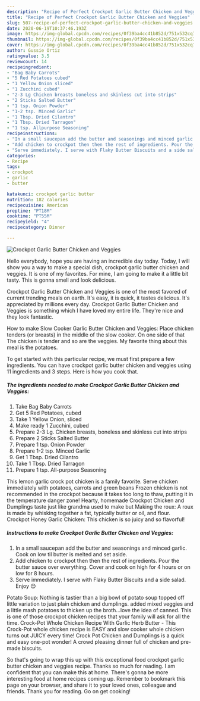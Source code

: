 ```yaml
---
description: "Recipe of Perfect Crockpot Garlic Butter Chicken and Veggies"
title: "Recipe of Perfect Crockpot Garlic Butter Chicken and Veggies"
slug: 507-recipe-of-perfect-crockpot-garlic-butter-chicken-and-veggies
date: 2020-06-19T10:37:46.193Z
image: https://img-global.cpcdn.com/recipes/0f39ba4cc41b852d/751x532cq70/crockpot-garlic-butter-chicken-and-veggies-recipe-main-photo.jpg
thumbnail: https://img-global.cpcdn.com/recipes/0f39ba4cc41b852d/751x532cq70/crockpot-garlic-butter-chicken-and-veggies-recipe-main-photo.jpg
cover: https://img-global.cpcdn.com/recipes/0f39ba4cc41b852d/751x532cq70/crockpot-garlic-butter-chicken-and-veggies-recipe-main-photo.jpg
author: Gussie Ortiz
ratingvalue: 3.5
reviewcount: 14
recipeingredient:
- "Bag Baby Carrots"
- "5 Red Potatoes cubed"
- "1 Yellow Onion sliced"
- "1 Zucchini cubed"
- "2-3 Lg Chicken breasts boneless and skinless cut into strips"
- "2 Sticks Salted Butter"
- "1 tsp. Onion Powder"
- "1-2 tsp. Minced Garlic"
- "1 Tbsp. Dried Cilantro"
- "1 Tbsp. Dried Tarragon"
- "1 tsp. Allpurpose Seasoning"
recipeinstructions:
- "In a small saucepan add the butter and seasonings and minced garlic. Cook on low til butter is melted and set aside."
- "Add chicken to crockpot then then the rest of ingredients. Pour the butter sauce over everything. Cover and cook on high for 4 hours or on low for 8 hours."
- "Serve immediately. I serve with Flaky Butter Biscuits and a side salad. Enjoy 😊"
categories:
- Recipe
tags:
- crockpot
- garlic
- butter

katakunci: crockpot garlic butter 
nutrition: 182 calories
recipecuisine: American
preptime: "PT18M"
cooktime: "PT55M"
recipeyield: "4"
recipecategory: Dinner

---
```



![Crockpot Garlic Butter Chicken and Veggies](https://img-global.cpcdn.com/recipes/0f39ba4cc41b852d/751x532cq70/crockpot-garlic-butter-chicken-and-veggies-recipe-main-photo.jpg)

Hello everybody, hope you are having an incredible day today. Today, I will show you a way to make a special dish, crockpot garlic butter chicken and veggies. It is one of my favorites. For mine, I am going to make it a little bit tasty. This is gonna smell and look delicious.

Crockpot Garlic Butter Chicken and Veggies is one of the most favored of current trending meals on earth. It's easy, it is quick, it tastes delicious. It's appreciated by millions every day. Crockpot Garlic Butter Chicken and Veggies is something which I have loved my entire life. They're nice and they look fantastic.

How to make Slow Cooker Garlic Butter Chicken and Veggies: Place chicken tenders (or breasts) in the middle of the slow cooker. On one side of that The chicken is tender and so are the veggies. My favorite thing about this meal is the potatoes.


To get started with this particular recipe, we must first prepare a few ingredients. You can have crockpot garlic butter chicken and veggies using 11 ingredients and 3 steps. Here is how you cook that.

<!--inarticleads1-->

##### The ingredients needed to make Crockpot Garlic Butter Chicken and Veggies:

1. Take Bag Baby Carrots
1. Get 5 Red Potatoes, cubed
1. Take 1 Yellow Onion, sliced
1. Make ready 1 Zucchini, cubed
1. Prepare 2-3 Lg. Chicken breasts, boneless and skinless cut into strips
1. Prepare 2 Sticks Salted Butter
1. Prepare 1 tsp. Onion Powder
1. Prepare 1-2 tsp. Minced Garlic
1. Get 1 Tbsp. Dried Cilantro
1. Take 1 Tbsp. Dried Tarragon
1. Prepare 1 tsp. All-purpose Seasoning


This lemon garlic crock pot chicken is a family favorite. Serve chicken immediately with potatoes, carrots and green beans Frozen chicken is not recommended in the crockpot because it takes too long to thaw, putting it in the temperature danger zone! Hearty, homemade Crockpot Chicken and Dumplings taste just like grandma used to make but Making the roux: A roux is made by whisking together a fat, typically butter or oil, and flour. Crockpot Honey Garlic Chicken: This chicken is so juicy and so flavorful! 

<!--inarticleads2-->

##### Instructions to make Crockpot Garlic Butter Chicken and Veggies:

1. In a small saucepan add the butter and seasonings and minced garlic. Cook on low til butter is melted and set aside.
1. Add chicken to crockpot then then the rest of ingredients. Pour the butter sauce over everything. Cover and cook on high for 4 hours or on low for 8 hours.
1. Serve immediately. I serve with Flaky Butter Biscuits and a side salad. Enjoy 😊


Potato Soup: Nothing is tastier than a big bowl of potato soup topped off little variation to just plain chicken and dumplings. added mixed veggies and a little mash potatoes to thicken up the broth…love the idea of canned. This is one of those crockpot chicken recipes that your family will ask for all the time. Crock-Pot Whole Chicken Recipe With Garlic Herb Butter - This Crock-Pot whole chicken recipe is EASY and slow cooker whole chicken turns out JUICY every time! Crock Pot Chicken and Dumplings is a quick and easy one-pot wonder! A crowd pleasing dinner full of chicken and pre-made biscuits. 

So that's going to wrap this up with this exceptional food crockpot garlic butter chicken and veggies recipe. Thanks so much for reading. I am confident that you can make this at home. There's gonna be more interesting food at home recipes coming up. Remember to bookmark this page on your browser, and share it to your loved ones, colleague and friends. Thank you for reading. Go on get cooking!
